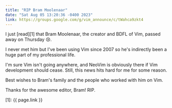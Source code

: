 ```yaml
---
title: "RIP Bram Moolenaar"
date: "Sat Aug 05 13:20:36 -0400 2023"
link: https://groups.google.com/g/vim_announce/c/tWahca9zkt4
---
```


I just [read][1] that Bram Moolenaar, the creator and BDFL of Vim, passed away
on Thursday 😢.

I never met him but I've been using Vim since 2007 so he's indirectly been a
huge part of my professional life.

I'm sure Vim isn't going anywhere, and NeoVim is obviously there if Vim
development should cease. Still, this news hits hard for me for some reason.

Best wishes to Bram's family and the people who worked with him on Vim.

Thanks for the awesome editor, Bram! RIP.

[1]: {{ page.link }}
